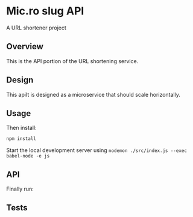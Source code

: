 # Mic.ro slug API

A URL shortener project

## Overview

This is the API portion of the URL shortening service.


## Design

This apiIt is designed as a microservice that should scale horizontally.

Usage
-----

Then install:

```sh
npm install
```

Start the local development server using `nodemon ./src/index.js --exec babel-node -e js`

## API

Finally run:

## Tests
